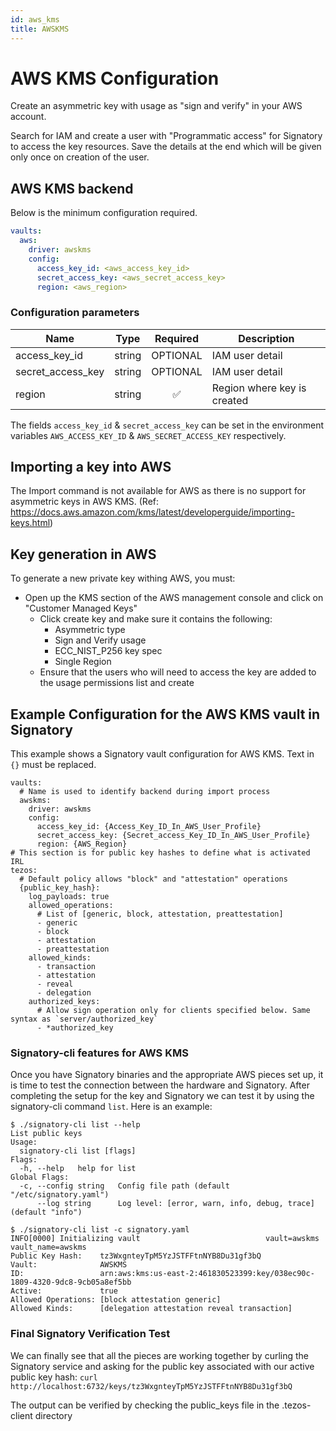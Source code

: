 ```yaml
---
id: aws_kms
title: AWSKMS
---
```



# AWS KMS Configuration

Create an asymmetric key with usage as "sign and verify" in your AWS account.

Search for IAM and create a user with "Programmatic access" for Signatory to access the key resources. Save the details at the end which will be given only once on creation of the user.

## AWS KMS backend

Below is the minimum configuration required.

```yaml
vaults:
  aws:
    driver: awskms
    config:
      access_key_id: <aws_access_key_id>
      secret_access_key: <aws_secret_access_key>
      region: <aws_region>
```

### Configuration parameters

Name | Type | Required | Description
-----|------|:--------:|------------
access_key_id | string | OPTIONAL | IAM user detail
secret_access_key | string | OPTIONAL | IAM user detail
region | string | ✅ | Region where key is created

The fields `access_key_id` & `secret_access_key` can be set in the environment variables `AWS_ACCESS_KEY_ID` & `AWS_SECRET_ACCESS_KEY` respectively.

## Importing a key into AWS

The Import command is not available for AWS as there is no support for asymmetric keys in AWS KMS. (Ref: https://docs.aws.amazon.com/kms/latest/developerguide/importing-keys.html) 

## Key generation in AWS

To generate a new private key withing AWS, you must:

- Open up the KMS section of the AWS management console and click on "Customer Managed Keys"
  - Click create key and make sure it contains the following:
    - Asymmetric type
    - Sign and Verify usage
    - ECC_NIST_P256 key spec
    - Single Region
  - Ensure that the users who will need to access the key are added to the usage permissions list and create

## Example Configuration for the AWS KMS vault in Signatory

This example shows a Signatory vault configuration for AWS KMS. Text in `{}` must be replaced.


```
vaults:
  # Name is used to identify backend during import process
  awskms:
    driver: awskms
    config:
      access_key_id: {Access_Key_ID_In_AWS_User_Profile}
      secret_access_key: {Secret_access_Key_ID_In_AWS_User_Profile}
      region: {AWS_Region}
# This section is for public key hashes to define what is activated IRL
tezos:
  # Default policy allows "block" and "attestation" operations
  {public_key_hash}:
    log_payloads: true
    allowed_operations:
      # List of [generic, block, attestation, preattestation]
      - generic
      - block
      - attestation
      - preattestation
    allowed_kinds:
      - transaction
      - attestation
      - reveal
      - delegation
    authorized_keys:
      # Allow sign operation only for clients specified below. Same syntax as `server/authorized_key`
      - *authorized_key
```

### Signatory-cli features for AWS KMS

Once you have Signatory binaries and the appropriate AWS pieces set up, it is time to test the connection between the hardware and Signatory. After completing the setup for the key and Signatory we can test it by using the signatory-cli command `list`. Here is an example:
```
$ ./signatory-cli list --help
List public keys
Usage:
  signatory-cli list [flags]
Flags:
  -h, --help   help for list
Global Flags:
  -c, --config string   Config file path (default "/etc/signatory.yaml")
      --log string      Log level: [error, warn, info, debug, trace] (default "info")
      
$ ./signatory-cli list -c signatory.yaml
INFO[0000] Initializing vault                            vault=awskms vault_name=awskms
Public Key Hash:    tz3WxgnteyTpM5YzJSTFFtnNYB8Du31gf3bQ
Vault:              AWSKMS
ID:                 arn:aws:kms:us-east-2:461830523399:key/038ec90c-1809-4320-9dc8-9cb05a8ef5bb
Active:             true
Allowed Operations: [block attestation generic]
Allowed Kinds:      [delegation attestation reveal transaction]
```

### Final Signatory Verification Test
We can finally see that all the pieces are working together by curling the Signatory service and asking for the public key associated with our active public key hash:
`curl http://localhost:6732/keys/tz3WxgnteyTpM5YzJSTFFtnNYB8Du31gf3bQ`

The output can be verified by checking the public_keys file in the .tezos-client directory